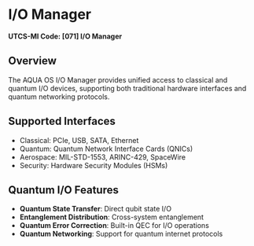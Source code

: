 # I/O Manager
**UTCS-MI Code: [071] I/O Manager**

## Overview
The AQUA OS I/O Manager provides unified access to classical and quantum I/O devices, supporting both traditional hardware interfaces and quantum networking protocols.

## Supported Interfaces
- Classical: PCIe, USB, SATA, Ethernet
- Quantum: Quantum Network Interface Cards (QNICs)
- Aerospace: MIL-STD-1553, ARINC-429, SpaceWire
- Security: Hardware Security Modules (HSMs)

## Quantum I/O Features
- **Quantum State Transfer**: Direct qubit state I/O
- **Entanglement Distribution**: Cross-system entanglement
- **Quantum Error Correction**: Built-in QEC for I/O operations
- **Quantum Networking**: Support for quantum internet protocols